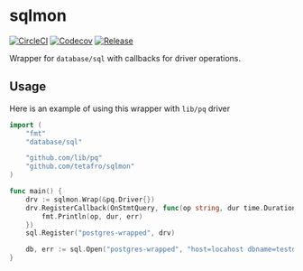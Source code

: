 # sqlmon

[![CircleCI](https://circleci.com/gh/tetafro/sqlmon.svg?style=shield)](https://circleci.com/gh/tetafro/sqlmon)
[![Codecov](https://codecov.io/gh/tetafro/sqlmon/branch/master/graph/badge.svg)](https://codecov.io/gh/tetafro/sqlmon)
[![Release](https://img.shields.io/github/tag/tetafro/sqlmon.svg)](https://github.com/tetafro/sqlmon/releases)

Wrapper for `database/sql` with callbacks for driver operations.

## Usage

Here is an example of using this wrapper with `lib/pq` driver
```go
import (
    "fmt"
    "database/sql"

    "github.com/lib/pq"
    "github.com/tetafro/sqlmon"
)

func main() {
    drv := sqlmon.Wrap(&pq.Driver{})
    drv.RegisterCallback(OnStmtQuery, func(op string, dur time.Duration, err error) {
        fmt.Println(op, dur, err)
    })
    sql.Register("postgres-wrapped", drv)

    db, err := sql.Open("postgres-wrapped", "host=locahost dbname=testdb")
}
```
